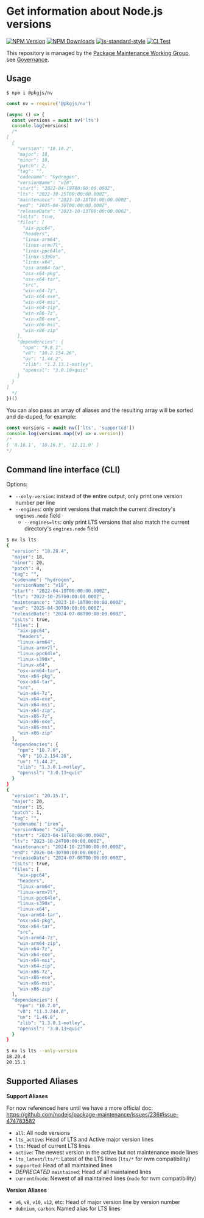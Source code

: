 # Get information about Node.js versions

[![NPM Version](https://img.shields.io/npm/v/@pkgjs/nv.svg)](https://npmjs.org/package/@pkgjs/nv)
[![NPM Downloads](https://img.shields.io/npm/dm/@pkgjs/nv.svg)](https://npmjs.org/package/@pkgjs/nv)
[![js-standard-style](https://img.shields.io/badge/code%20style-standard-brightgreen.svg)](https://github.com/standard/standard)
[![CI Test](https://github.com/pkgjs/nv/workflows/Test/badge.svg)](https://github.com/pkgjs/nv/actions)

This repository is managed by the [Package Maintenance Working Group](https://github.com/nodejs/package-maintenance), see [Governance](https://github.com/nodejs/package-maintenance/blob/master/Governance.md).



## Usage

```
$ npm i @pkgjs/nv
```

```javascript
const nv = require('@pkgjs/nv')

(async () => {
  const versions = await nv('lts')
  console.log(versions)
  /*
[
  {
    "version": "18.18.2",
    "major": 18,
    "minor": 18,
    "patch": 2,
    "tag": "",
    "codename": "hydrogen",
    "versionName": "v18",
    "start": "2022-04-19T00:00:00.000Z",
    "lts": "2022-10-25T00:00:00.000Z",
    "maintenance": "2023-10-18T00:00:00.000Z",
    "end": "2025-04-30T00:00:00.000Z",
    "releaseDate": "2023-10-13T00:00:00.000Z",
    "isLts": true,
    "files": [
      "aix-ppc64",
      "headers",
      "linux-arm64",
      "linux-armv7l",
      "linux-ppc64le",
      "linux-s390x",
      "linux-x64",
      "osx-arm64-tar",
      "osx-x64-pkg",
      "osx-x64-tar",
      "src",
      "win-x64-7z",
      "win-x64-exe",
      "win-x64-msi",
      "win-x64-zip",
      "win-x86-7z",
      "win-x86-exe",
      "win-x86-msi",
      "win-x86-zip"
    ],
    "dependencies": {
      "npm": "9.8.1",
      "v8": "10.2.154.26",
      "uv": "1.44.2",
      "zlib": "1.2.13.1-motley",
      "openssl": "3.0.10+quic"
    }
  }
]
  */
})()
```

You can also pass an array of aliases and the resulting array will be sorted and de-duped, for example:

```javascript
const versions = await nv(['lts', 'supported'])
console.log(versions.map((v) => v.version))
/*
[ '8.16.1', '10.16.3', '12.11.0' ]
*/
```

## Command line interface (CLI)

Options:
 - `--only-version`: instead of the entire output, only print one version number per line
 - `--engines`: only print versions that match the current directory's `engines.node` field
   - `--engines=lts`: only print LTS versions that also match the current directory's `engines.node` field

```sh
$ nv ls lts
{
  "version": "18.20.4",
  "major": 18,
  "minor": 20,
  "patch": 4,
  "tag": "",
  "codename": "hydrogen",
  "versionName": "v18",
  "start": "2022-04-19T00:00:00.000Z",
  "lts": "2022-10-25T00:00:00.000Z",
  "maintenance": "2023-10-18T00:00:00.000Z",
  "end": "2025-04-30T00:00:00.000Z",
  "releaseDate": "2024-07-08T00:00:00.000Z",
  "isLts": true,
  "files": [
    "aix-ppc64",
    "headers",
    "linux-arm64",
    "linux-armv7l",
    "linux-ppc64le",
    "linux-s390x",
    "linux-x64",
    "osx-arm64-tar",
    "osx-x64-pkg",
    "osx-x64-tar",
    "src",
    "win-x64-7z",
    "win-x64-exe",
    "win-x64-msi",
    "win-x64-zip",
    "win-x86-7z",
    "win-x86-exe",
    "win-x86-msi",
    "win-x86-zip"
  ],
  "dependencies": {
    "npm": "10.7.0",
    "v8": "10.2.154.26",
    "uv": "1.44.2",
    "zlib": "1.3.0.1-motley",
    "openssl": "3.0.13+quic"
  }
}
{
  "version": "20.15.1",
  "major": 20,
  "minor": 15,
  "patch": 1,
  "tag": "",
  "codename": "iron",
  "versionName": "v20",
  "start": "2023-04-18T00:00:00.000Z",
  "lts": "2023-10-24T00:00:00.000Z",
  "maintenance": "2024-10-22T00:00:00.000Z",
  "end": "2026-04-30T00:00:00.000Z",
  "releaseDate": "2024-07-08T00:00:00.000Z",
  "isLts": true,
  "files": [
    "aix-ppc64",
    "headers",
    "linux-arm64",
    "linux-armv7l",
    "linux-ppc64le",
    "linux-s390x",
    "linux-x64",
    "osx-arm64-tar",
    "osx-x64-pkg",
    "osx-x64-tar",
    "src",
    "win-arm64-7z",
    "win-arm64-zip",
    "win-x64-7z",
    "win-x64-exe",
    "win-x64-msi",
    "win-x64-zip",
    "win-x86-7z",
    "win-x86-exe",
    "win-x86-msi",
    "win-x86-zip"
  ],
  "dependencies": {
    "npm": "10.7.0",
    "v8": "11.3.244.8",
    "uv": "1.46.0",
    "zlib": "1.3.0.1-motley",
    "openssl": "3.0.13+quic"
  }
}

$ nv ls lts --only-version
18.20.4
20.15.1
```

## Supported Aliases

**Support Aliases**

For now referenced here until we have a more official doc: https://github.com/nodejs/package-maintenance/issues/236#issue-474783582

- `all`: All node versions
- `lts_active`: Head of LTS and Active major version lines
- `lts`: Head of current LTS lines
- `active`: The newest version in the active but not maintenance mode lines
- `lts_latest`/`lts/*`: Latest of the LTS lines (`lts/*` for nvm compatibility)
- `supported`: Head of all maintained lines
- *DEPRECATED* `maintained`: Head of all maintained lines
- `current`/`node`: Newest of all maintained lines (`node` for nvm compatibility)

**Version Aliases**

- `v6`, `v8`, `v10`, `v12`, etc: Head of major version line by version number
- `dubnium`, `carbon`: Named alias for LTS lines
